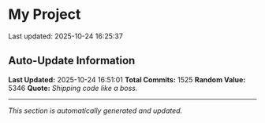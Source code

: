 # My Project


Last updated: 2025-10-24 16:25:37




























































































































































































































































































































































































































































































































































































































































































































































































































































































































































































































































































































































































































































































































































































































































































































































































































































































































































































































































































































































































## Auto-Update Information

**Last Updated:** 2025-10-24 16:51:01
**Total Commits:** 1525
**Random Value:** 5346
**Quote:** _Shipping code like a boss._

---
_This section is automatically generated and updated._